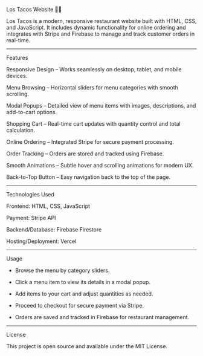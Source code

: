 Los Tacos Website 🍴🌮

Los Tacos is a modern, responsive restaurant website built with HTML, CSS, and JavaScript. It includes dynamic functionality for online ordering and integrates with Stripe and Firebase to manage and track customer orders in real-time.

---
Features

Responsive Design – Works seamlessly on desktop, tablet, and mobile devices.

Menu Browsing – Horizontal sliders for menu categories with smooth scrolling.

Modal Popups – Detailed view of menu items with images, descriptions, and add-to-cart options.

Shopping Cart – Real-time cart updates with quantity control and total calculation.

Online Ordering – Integrated Stripe for secure payment processing.

Order Tracking – Orders are stored and tracked using Firebase.

Smooth Animations – Subtle hover and scrolling animations for modern UX.

Back-to-Top Button – Easy navigation back to the top of the page.

---
Technologies Used

Frontend: HTML, CSS, JavaScript

Payment: Stripe API

Backend/Database: Firebase Firestore

Hosting/Deployment: Vercel

---
Usage

* Browse the menu by category sliders.

* Click a menu item to view its details in a modal popup.

* Add items to your cart and adjust quantities as needed.

* Proceed to checkout for secure payment via Stripe.

* Orders are saved and tracked in Firebase for restaurant management.

---
License

This project is open source and available under the MIT License.
